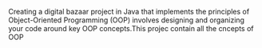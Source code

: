 Creating a digital bazaar project in Java that implements the principles of Object-Oriented Programming (OOP) involves designing and organizing your code around key OOP concepts.This projec contain all the cncepts of OOP
